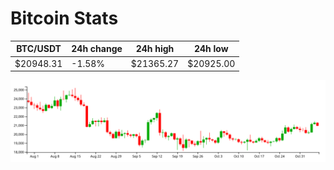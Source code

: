 # Bitcoin Stats

BTC/USDT|24h change|24h high|24h low|
|---|---|---|---|
|$20948.31|-1.58%|$21365.27|$20925.00|

<img src="./chart.svg">

